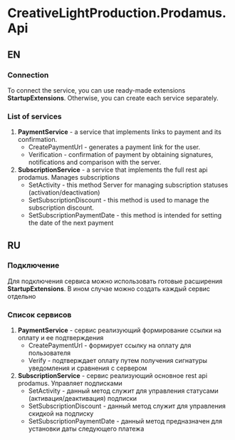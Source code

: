 ﻿# CreativeLightProduction.Prodamus.Api
## EN
### Connection
To connect the service, you can use ready-made extensions **StartupExtensions**.
Otherwise, you can create each service separately.

### List of services
1. **PaymentService** - a service that implements links to payment and its confirmation.
      - CreatePaymentUrl - generates a payment link for the user.
      - Verification - confirmation of payment by obtaining signatures, notifications and comparison with the server.
2. **SubscriptionService** - a service that implements the full rest api prodamus. Manages subscriptions
      - SetActivity - this method Server for managing subscription statuses (activation/deactivation)
      - SetSubscriptionDiscount - this method is used to manage the subscription discount.
      - SetSubscriptionPaymentDate - this method is intended for setting the date of the next payment

## RU
### Подключение
Для подключения сервиса можно использовать готовые расширения **StartupExtensions**.
В ином случае можно создать каждый сервис отдельно

### Список сервисов
1. **PaymentService** - сервис реализующий формирование ссылки на оплату и ее подтверждения
    - CreatePaymentUrl - формирует ссылку на оплату для пользователя
    - Verify - подтверждает оплату путем получения сигнатуры уведомления и сравнения с сервером
2. **SubscriptionService** - сервис реализующий основное rest api prodamus. Управляет подписками
    - SetActivity - данный метод служит для управления статусами (активация/деактивация) подписки
    - SetSubscriptionDiscount - данный метод служит для управления скидкой на подписку
    - SetSubscriptionPaymentDate - данный метод предназначен для установки даты следующего платежа